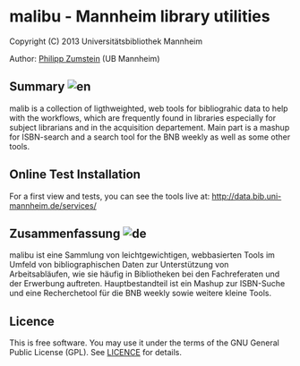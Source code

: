 # malibu - Mannheim library utilities

Copyright (C) 2013 Universitätsbibliothek Mannheim

Author: <a href="https://github.com/zuphilip">Philipp Zumstein</a> (UB Mannheim)

## Summary ![en](http://bib.uni-mannheim.de/fileadmin/scripts/flag_en.jpeg)

malib is a collection of ligthweighted, web tools for bibliograhic data to help with the workflows, which are frequently found in libraries especially for subject librarians and in the acquisition departement. Main part is a mashup for ISBN-search and a search tool for the BNB weekly as well as some other tools.

## Online Test Installation

For a first view and tests, you can see the tools live at: http://data.bib.uni-mannheim.de/services/


## Zusammenfassung ![de](http://bib.uni-mannheim.de/fileadmin/scripts/flag_de.jpeg)

malibu ist eine Sammlung von leichtgewichtigen, webbasierten Tools im Umfeld von bibliographischen Daten zur Unterstützung von Arbeitsabläufen, wie sie häufig in Bibliotheken bei den Fachreferaten und der Erwerbung auftreten. Hauptbestandteil ist ein Mashup zur ISBN-Suche und eine Recherchetool für die BNB weekly sowie weitere kleine Tools.

## Licence

This is free software. You may use it under the terms of the GNU General Public License (GPL). See <a href="https://github.com/UB-Mannheim/malibu/blob/master/LICENSE">LICENCE</a> for details.
